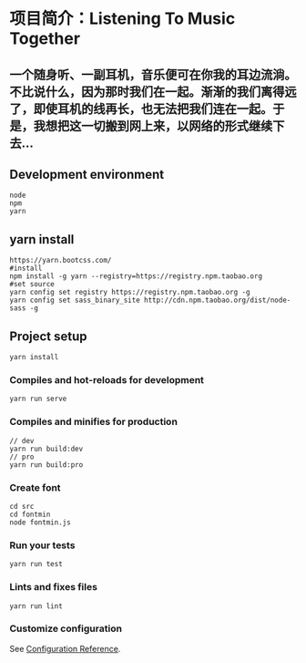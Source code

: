 # 项目简介：Listening To Music Together

## 一个随身听、一副耳机，音乐便可在你我的耳边流淌。不比说什么，因为那时我们在一起。渐渐的我们离得远了，即使耳机的线再长，也无法把我们连在一起。于是，我想把这一切搬到网上来，以网络的形式继续下去...

## Development environment
```
node
npm
yarn
```
## yarn install
```
https://yarn.bootcss.com/ 
#install
npm install -g yarn --registry=https://registry.npm.taobao.org
#set source
yarn config set registry https://registry.npm.taobao.org -g
yarn config set sass_binary_site http://cdn.npm.taobao.org/dist/node-sass -g
```

## Project setup
```
yarn install
```

### Compiles and hot-reloads for development
```
yarn run serve
```

### Compiles and minifies for production
```
// dev
yarn run build:dev
// pro
yarn run build:pro
```

### Create font
```
cd src
cd fontmin
node fontmin.js
```

### Run your tests
```
yarn run test
```

### Lints and fixes files
```
yarn run lint
```

### Customize configuration
See [Configuration Reference](https://cli.vuejs.org/config/).
